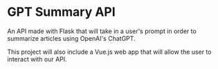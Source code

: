 # GPT Summary API

An API made with Flask that will take in a user's prompt in order to summarize articles using OpenAI's ChatGPT.

This project will also include a Vue.js web app that will allow the user to interact with our API.